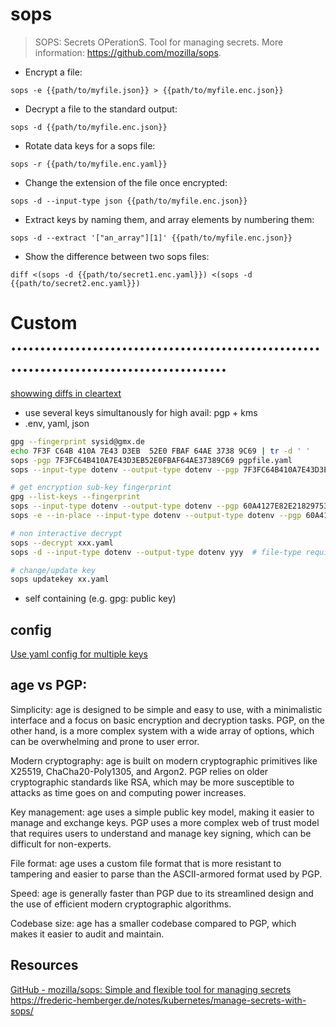 # sops

> SOPS: Secrets OPerationS.
> Tool for managing secrets.
> More information: <https://github.com/mozilla/sops>.

- Encrypt a file:

`sops -e {{path/to/myfile.json}} > {{path/to/myfile.enc.json}}`

- Decrypt a file to the standard output:

`sops -d {{path/to/myfile.enc.json}}`

- Rotate data keys for a sops file:

`sops -r {{path/to/myfile.enc.yaml}}`

- Change the extension of the file once encrypted:

`sops -d --input-type json {{path/to/myfile.enc.json}}`

- Extract keys by naming them, and array elements by numbering them:

`sops -d --extract '["an_array"][1]' {{path/to/myfile.enc.json}}`

- Show the difference between two sops files:

`diff <(sops -d {{path/to/secret1.enc.yaml}}) <(sops -d {{path/to/secret2.enc.yaml}})`


# Custom  ..........................................................................................
[showwing diffs in cleartext](https://github.com/mozilla/sops#47showing-diffs-in-cleartext-in-git)
- use several keys simultanously for high avail: pgp + kms
- .env, yaml, json
```bash
gpg --fingerprint sysid@gmx.de
echo 7F3F C64B 410A 7E43 D3EB  52E0 FBAF 64AE 3738 9C69 | tr -d ' '
sops -pgp 7F3FC64B410A7E43D3EB52E0FBAF64AE37389C69 pgpfile.yaml
sops --input-type dotenv --output-type dotenv --pgp 7F3FC64B410A7E43D3EB52E0FBAF64AE37389C69 xxx  # file-type required

# get encryption sub-key fingerprint
gpg --list-keys --fingerprint
sops --input-type dotenv --output-type dotenv --pgp 60A4127E82E218297532FAB6D750B66AE08F3B90 xxx
sops -e --in-place --input-type dotenv --output-type dotenv --pgp 60A4127E82E218297532FAB6D750B66AE08F3B90 yyy # file-type required

# non interactive decrypt
sops --decrypt xxx.yaml
sops -d --input-type dotenv --output-type dotenv yyy  # file-type required

# change/update key
sops updatekey xx.yaml
```
- self containing (e.g. gpg: public key)


## config
[Use yaml config for multiple keys](https://github.com/mozilla/sops#using-sops-yaml-conf-to-select-kms-pgp-for-new-files)



## age vs PGP:

Simplicity:
age is designed to be simple and easy to use, with a minimalistic interface and a focus on basic encryption and decryption tasks.
PGP, on the other hand, is a more complex system with a wide array of options, which can be overwhelming and prone to user error.

Modern cryptography:
age is built on modern cryptographic primitives like X25519, ChaCha20-Poly1305, and Argon2.
PGP relies on older cryptographic standards like RSA, which may be more susceptible to attacks as time goes on and computing power increases.

Key management:
age uses a simple public key model, making it easier to manage and exchange keys.
PGP uses a more complex web of trust model that requires users to understand and manage key signing, which can be difficult for non-experts.

File format:
age uses a custom file format that is more resistant to tampering and easier to parse than the ASCII-armored format used by PGP.

Speed:
age is generally faster than PGP due to its streamlined design and the use of efficient modern cryptographic algorithms.

Codebase size:
age has a smaller codebase compared to PGP, which makes it easier to audit and maintain.


## Resources
[GitHub - mozilla/sops: Simple and flexible tool for managing secrets](https://github.com/mozilla/sops)
https://frederic-hemberger.de/notes/kubernetes/manage-secrets-with-sops/
